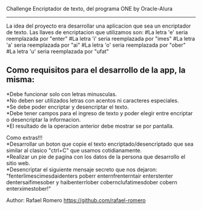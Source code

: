 Challenge Encriptador de texto, del programa ONE by Oracle-Alura
******************************************************

La idea del proyecto era desarrollar una aplicacion que sea un encriptador de texto.
Las llaves de encriptacion que utilizamos son:
#La letra 'e' seria reemplazada por "enter"
#La letra 'i' seria reemplazada por "imes"
#La letra 'a' seria reemplazada por "ai"
#La letra 'o' seria reemplazada por "ober"
#La letra 'u' seria reemplazada por "ufat"

Como requisitos para el desarrollo de la app, la misma:
------------------------------------------------------
*Debe funcionar solo con letras minusculas.  
*No deben ser utilizados letras con acentos ni caracteres especiales.  
*Se debe poder encriptar y desencriptar el texto.  
*Debe tener campos para el ingreso de texto y poder elegir entre encriptar o desencriptar la informacion.  
*El resultado de la operacion anterior debe mostrar se por pantalla.  
  

Como extras!!!  
*Desarrollar un boton que copie el texto encriptado/desencriptado que sea similar al clasico "ctrl+C" que usamos cotidianamente.  
*Realizar un pie de pagina con los datos de la persona que desarrollo el sitio web.  
*Desencriptar el siguiente mensaje secreto que nos dejaron:
"fenterlimescimesdaidenters poberr enternfrenterntair enterstenter dentersaifimesober y haibenterrlober cobernclufatimesdober cobern enterximestober!"  
  
   
Author: Rafael Romero 
https://github.com/rafael-romero
